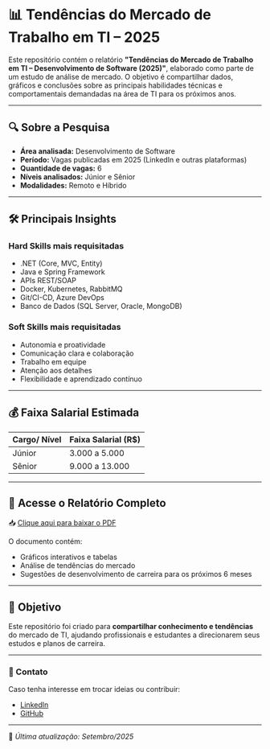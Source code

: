 # 📊 Tendências do Mercado de Trabalho em TI – 2025

Este repositório contém o relatório **"Tendências do Mercado de Trabalho em TI – Desenvolvimento de Software (2025)"**, elaborado como parte de um estudo de análise de mercado. O objetivo é compartilhar dados, gráficos e conclusões sobre as principais habilidades técnicas e comportamentais demandadas na área de TI para os próximos anos.

---

## 🔍 Sobre a Pesquisa
- **Área analisada:** Desenvolvimento de Software
- **Período:** Vagas publicadas em 2025 (LinkedIn e outras plataformas)
- **Quantidade de vagas:** 6
- **Níveis analisados:** Júnior e Sênior
- **Modalidades:** Remoto e Híbrido

---

## 🛠️ Principais Insights

### Hard Skills mais requisitadas
- .NET (Core, MVC, Entity)
- Java e Spring Framework
- APIs REST/SOAP
- Docker, Kubernetes, RabbitMQ
- Git/CI-CD, Azure DevOps
- Banco de Dados (SQL Server, Oracle, MongoDB)

### Soft Skills mais requisitadas
- Autonomia e proatividade
- Comunicação clara e colaboração
- Trabalho em equipe
- Atenção aos detalhes
- Flexibilidade e aprendizado contínuo

---

## 💰 Faixa Salarial Estimada
| Cargo/ Nível           | Faixa Salarial (R$) |
|------------------------|---------------------|
| Júnior                 | 3.000 a 5.000       |
| Sênior                 | 9.000 a 13.000      |

---

## 📄 Acesse o Relatório Completo

📥 [Clique aqui para baixar o PDF](./Relatorio_Tendencias_TI_2025.pdf)

O documento contém:
- Gráficos interativos e tabelas
- Análise de tendências do mercado
- Sugestões de desenvolvimento de carreira para os próximos 6 meses

---

## 🚀 Objetivo
Este repositório foi criado para **compartilhar conhecimento e tendências** do mercado de TI, ajudando profissionais e estudantes a direcionarem seus estudos e planos de carreira.

---

### 🔗 Contato
Caso tenha interesse em trocar ideias ou contribuir:
- [LinkedIn](www.linkedin.com/in/kelryn-joana-14a5a0259)  
- [GitHub]([https://github.com](https://github.com/KelrynJSI))

---

📌 _Última atualização: Setembro/2025_

